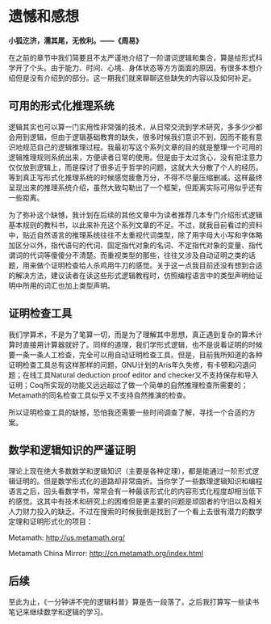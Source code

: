 # 遗憾和感想

**小狐汔济，濡其尾，无攸利。——《周易》**

在之前的章节中我们简要且不太严谨地介绍了一阶谓词逻辑和集合，算是给形式科学开了个头。由于能力、时间、心境、身体状态等方方面面的原因，有很多本想介绍但是没有介绍到的部分。这一期我们就来聊聊这些缺失的内容以及如何补足。

## 可用的形式化推理系统

逻辑其实也可以算一门实用性非常强的技术，从日常交流到学术研究，多多少少都会用到逻辑，但由于逻辑基础教育的缺失，很多时候我们意识不到，因而不能有意识地规范自己的逻辑推理过程。我最初写这个系列文章的目的就是整理一个可用的逻辑推理规则系统出来，方便读者日常的使用。但是由于太过贪心，没有把注意力仅仅放到逻辑上，而是探讨了很多近乎哲学的问题，这就大大分散了个人的经历。等到真正写形式化推理系统的时候感觉疲惫万分，不得不尽量压缩删减。这样最终呈现出来的推理系统介绍，虽然大致勾勒出了一个框架，但距离实际可用似乎还有一些距离。

为了弥补这个缺憾，我计划在后续的其他文章中为读者推荐几本专门介绍形式逻辑基本规则的教科书，以此来补充这个系列文章的不足。不过，就我目前看过的资料中，贴近自然语言的推理系统往往不太重视代词类型，除了用字母大小写和字体略加区分以外，指代语句的代词、固定指代对象的名词、不定指代对象的变量、指代谓词的代词等傻傻分不清楚。而重视类型的那些，往往又涉及自动证明之类的话题，用来做个证明检查给人杀鸡用牛刀的感觉。关于这一点我目前还没有想到合适的解决方法，建议读者在读这些形式逻辑教程时，仿照编程语言中的类型声明给证明中所用的词汇也加上类型声明。

## 证明检查工具

我们学算术，不是为了笔算一切，而是为了理解其中思想，真正遇到复杂的算术计算时直接用计算器就好了。同样的道理，我们学形式逻辑，也不是说看证明的时候要一条一条人工检查，完全可以用自动证明检查工具。但是，目前我所知道的各种证明检查工具总有这样那样的问题，GNU计划的Aris年久失修，有卡顿和闪退问题；在线工具Natural deduction proof editor and checker又不支持保存和导入证明；Coq所实现的功能又远远超过了做一个简单的自然推理检查所需要的；Metamath的同名检查工具似乎又不支持自然推演的检查。

所以证明检查工具的缺憾，恐怕我还需要一些时间调查了解，寻找一个合适的方案。

## 数学和逻辑知识的严谨证明

理论上现在绝大多数数学和逻辑知识（主要是各种定理），都是能通过一阶形式逻辑证明的。但是数学形式化的道路却非常曲折。当你学了一些数理逻辑知识和编程语言之后，回头看数学书，常常会有一种最该形式化的内容形式化程度却相当低下的感觉。这其中有技术和研究上的困难但是更主要的问题是顽固者的守旧以及相关人力财力投入的缺乏。不过在搜索的时候我倒是找到了一个看上去很有潜力的数学定理和证明形式化的项目：

Metamath: <http://us.metamath.org/>

Metamath China Mirror:  <http://cn.metamath.org/index.html>

## 后续

至此为止，《一分钟讲不完的逻辑科普》算是告一段落了。之后我打算写一些读书笔记来继续数学和逻辑的学习。

